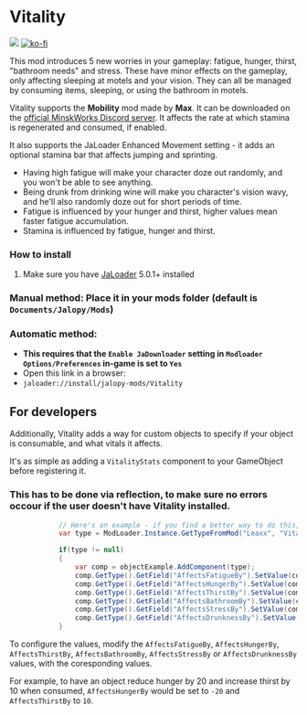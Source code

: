 # Vitality

[![](https://img.shields.io/github/downloads/Jalopy-Mods/Vitality/total)](#)
[![ko-fi](https://ko-fi.com/img/githubbutton_sm.svg)](https://ko-fi.com/A0A8OGPIQ)

This mod introduces 5 new worries in your gameplay: fatigue, hunger, thirst, "bathroom needs" and stress. These have minor effects on the gameplay, only affecting sleeping at motels and your vision. They can all be managed by consuming items, sleeping, or using the bathroom in motels.

Vitality supports the **Mobility** mod made by **Max**. It can be downloaded on the [official MinskWorks Discord server](https://discord.gg/TqCwKdR). It affects the rate at which stamina is regenerated and consumed, if enabled.

It also supports the JaLoader Enhanced Movement setting - it adds an optional stamina bar that affects jumping and sprinting.

* Having high fatigue will make your character doze out randomly, and you won't be able to see anything.
* Being drunk from drinking wine will make you character's vision wavy, and he'll also randomly doze out for short periods of time.
* Fatigue is influenced by your hunger and thirst, higher values mean faster fatigue accumulation.
* Stamina is influenced by fatigue, hunger and thirst.

### How to install
1. Make sure you have [JaLoader](https://github.com/theLeaxx/JaLoader) 5.0.1+ installed
### Manual method: Place it in your mods folder (default is `Documents/Jalopy/Mods`)
### Automatic method: 
* **This requires that the `Enable JaDownloader` setting in `Modloader Options/Preferences` in-game is set to `Yes`**
* Open this link in a browser:
* `jaloader://install/jalopy-mods/Vitality`

## For developers

Additionally, Vitality adds a way for custom objects to specify if your object is consumable, and what vitals it affects. 

It's as simple as adding a `VitalityStats` component to your GameObject before registering it.
### This has to be done via reflection, to make sure no errors occour if the user doesn't have Vitality installed.
```csharp
            // Here's an example - if you find a better way to do this, please let me know through Discord (username is leaxx)
            var type = ModLoader.Instance.GetTypeFromMod("Leaxx", "Vitality", "Vitality", "VitalityStats");

            if(type != null)
            {
                var comp = objectExample.AddComponent(type);
                comp.GetType().GetField("AffectsFatigueBy").SetValue(comp, 100);
                comp.GetType().GetField("AffectsHungerBy").SetValue(comp, -75);
                comp.GetType().GetField("AffectsThirstBy").SetValue(comp, -50);
                comp.GetType().GetField("AffectsBathroomBy").SetValue(comp, 25);
                comp.GetType().GetField("AffectsStressBy").SetValue(comp, -5);
                comp.GetType().GetField("AffectsDrunknessBy").SetValue(comp, 20);
            }
```

To configure the values, modify the `AffectsFatigueBy`, `AffectsHungerBy`, `AffectsThirstBy`, `AffectsBathroomBy`, `AffectsStressBy` or `AffectsDrunknessBy` values, with the coresponding values.

For example, to have an object reduce hunger by 20 and increase thirst by 10 when consumed, `AffectsHungerBy` would be set to `-20` and `AffectsThirstBy` to `10`.
